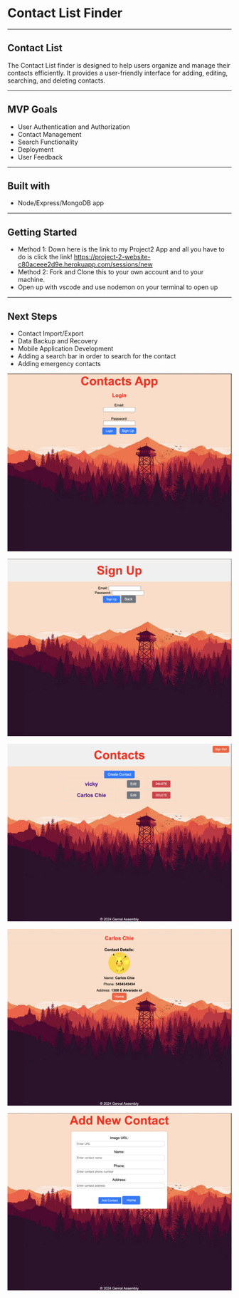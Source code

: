 #  Contact List Finder
 ---
## Contact List
The Contact List finder is designed to help users organize and manage their contacts efficiently. It provides a user-friendly interface for adding, editing, searching, and deleting contacts.


---
## MVP Goals

- User Authentication and Authorization
- Contact Management
- Search Functionality
- Deployment
- User Feedback

---
## Built with
-  Node/Express/MongoDB app 
---
## Getting Started
- Method 1: Down here is the link to my Project2 App and all you have to do is click the link!
https://project-2-website-c80aceee2d9e.herokuapp.com/sessions/new
- Method 2: Fork and Clone this to your own account and to your machine. 
-  Open up with vscode and use nodemon on your terminal to open up




 ---
## Next Steps
- Contact Import/Export
- Data Backup and Recovery
- Mobile Application Development
- Adding a search bar in order to search for the contact
- Adding emergency contacts

![wireframe](user.png)

![wireframe](session.png)

![wireframe](index.png)

![wireframe](show.png)

![wireframe](create.png)
